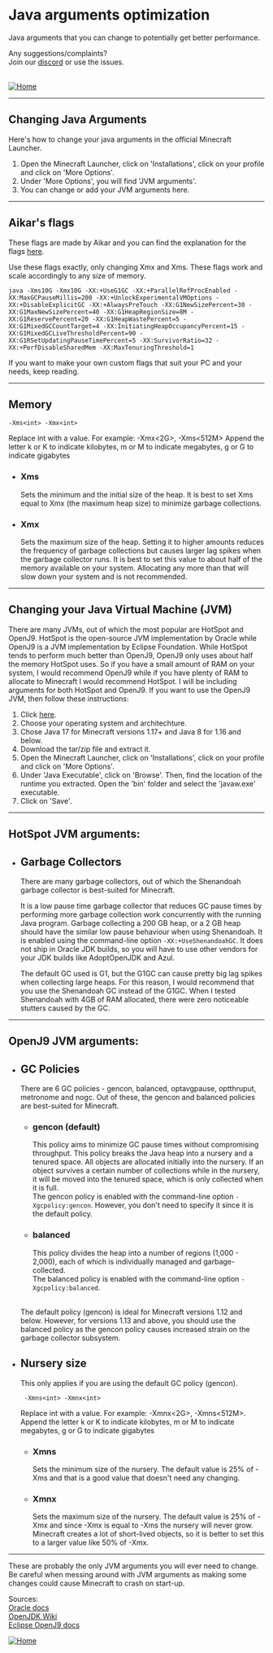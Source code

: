 # Java arguments optimization

Java arguments that you can change to potentially get better performance.

Any suggestions/complaints?<br>
Join our [discord](https://discord.gg/8nzHYhVUQS) or use the issues.<br><br>

[![Home](https://i.imgur.com/zGuelkW.png)](/README.md)

<hr>

## Changing Java Arguments

Here's how to change your java arguments in the official Minecraft Launcher. 
1. Open the Minecraft Launcher, click on 'Installations', click on your profile and click on 'More Options'.
2. Under 'More Options', you will find 'JVM arguments'.
3. You can change or add your JVM arguments here.

<hr>

## Aikar's flags

These flags are made by Aikar and you can find the explanation for the flags
[here](https://aikar.co/mcflags.html).

Use these flags exactly, only changing Xmx and Xms. These flags work and scale accordingly to any size of memory.

``` 
java -Xms10G -Xmx10G -XX:+UseG1GC -XX:+ParallelRefProcEnabled -XX:MaxGCPauseMillis=200 -XX:+UnlockExperimentalVMOptions -XX:+DisableExplicitGC -XX:+AlwaysPreTouch -XX:G1NewSizePercent=30 -XX:G1MaxNewSizePercent=40 -XX:G1HeapRegionSize=8M -XX:G1ReservePercent=20 -XX:G1HeapWastePercent=5 -XX:G1MixedGCCountTarget=4 -XX:InitiatingHeapOccupancyPercent=15 -XX:G1MixedGCLiveThresholdPercent=90 -XX:G1RSetUpdatingPauseTimePercent=5 -XX:SurvivorRatio=32 -XX:+PerfDisableSharedMem -XX:MaxTenuringThreshold=1
```

If you want to make your own custom flags that suit your PC and your needs, keep reading.

<hr>

## Memory

``` -Xms<int> -Xmx<int> ```

Replace int with a value. For example: -Xmx<2G>, -Xms<512M>
Append the letter k or K to indicate kilobytes, m or M to indicate megabytes, g or G to indicate gigabytes

- ### Xms
    Sets the minimum and the initial size of the heap. It is best to set Xms equal to Xmx (the maximum heap size) to minimize garbage collections.

- ### Xmx
    Sets the maximum size of the heap. Setting it to higher amounts reduces the frequency of garbage collections but causes larger lag spikes when the garbage collector runs. It is best to set this value to about half of the memory available on your system. Allocating any more than that will slow down your system and is not recommended.

<hr>

## Changing your Java Virtual Machine (JVM)

There are many JVMs, out of which the most popular are HotSpot and OpenJ9. HotSpot is the open-source JVM implementation by Oracle while OpenJ9 is a JVM implementation by Eclipse Foundation. While HotSpot tends to perform much better than OpenJ9, OpenJ9 only uses about half the memory HotSpot uses. So if you have a small amount of RAM on your system, I would recommend OpenJ9 while if you have plenty of RAM to allocate to Minecraft I would recommend HotSpot. I will be including arguments for both HotSpot and OpenJ9. If you want to use the OpenJ9 JVM, then follow these instructions:

1. Click [here](https://developer.ibm.com/languages/java/semeru-runtimes/downloads).
2. Choose your operating system and architechture.
3. Chose Java 17 for Minecraft versions 1.17+ and Java 8 for 1.16 and below.
4. Download the tar/zip file and extract it.
5. Open the Minecraft Launcher, click on 'Installations', click on your profile and click on 'More Options'.
6. Under 'Java Executable', click on 'Browse'. Then, find the location of the runtime you extracted. Open the 'bin' folder and select the 'javaw.exe' executable.
7. Click on 'Save'.

<hr>

## HotSpot JVM arguments:

- ## Garbage Collectors
    There are many garbage collectors, out of which the Shenandoah garbage collector is best-suited for Minecraft.

    It is a low pause time garbage collector that reduces GC pause times by performing more garbage collection work concurrently with the running Java program. Garbage collecting a 200 GB heap, or a 2 GB heap should have the similar low pause behaviour when using Shenandoah.
    It is enabled using the command-line option ```-XX:+UseShenandoahGC```. It does not ship in Oracle JDK builds, so you will have to use other vendors for your JDK builds like AdoptOpenJDK and Azul.
    
    The default GC used is G1, but the G1GC can cause pretty big lag spikes when collecting large heaps. For this reason, I would recommend that you use the Shenandoah GC instead of the G1GC. When I tested Shenandoah with 4GB of RAM allocated, there were zero noticeable stutters caused by the GC.
    
<hr>

## OpenJ9 JVM arguments:

- ## GC Policies
    There are 6 GC policies - gencon, balanced, optavgpause, optthruput, metronome and nogc. Out of these, the gencon and balanced policies are best-suited for Minecraft.

    - ### gencon (default)
        This policy aims to minimize GC pause times without compromising throughput. This policy breaks the Java heap into a nursery and a tenured space. All objects are allocated initially into the nursery. If an object survives a certain number of collections while in the nursery, it will be moved into the tenured space, which is only collected when it is full.
        <br> The gencon policy is enabled with the command-line option ```-Xgcpolicy:gencon```. However, you don't need to specify it since it is the default policy.

    - ### balanced
        This policy divides the heap into a number of regions (1,000 - 2,000), each of which is individually managed and garbage-collected.
        <br> The balanced policy is enabled with the command-line option ```-Xgcpolicy:balanced```.

    <br> The default policy (gencon) is ideal for Minecraft versions 1.12 and below. However, for versions 1.13 and above, you should use the balanced policy as the gencon policy causes increased strain on the garbage collector subsystem.


- ## Nursery size

    This only applies if you are using the default GC policy (gencon).

    ``` -Xmns<int> -Xmnx<int>```
    
    Replace int with a value. For example: -Xmnx<2G>, -Xmns<512M>.
    Append the letter k or K to indicate kilobytes, m or M to indicate megabytes, g or G to indicate gigabytes

    - ### Xmns
        Sets the minimum size of the nursery. The default value is 25% of -Xms and that is a good value that doesn't need any changing.

    - ### Xmnx
        Sets the maximum size of the nursery. The default value is 25% of -Xmx and since -Xmx is equal to -Xms the nursery will never grow. Minecraft creates a lot of short-lived objects, so it is better to set this to a larger value like 50% of -Xmx.

<hr>

These are probably the only JVM arguments you will ever need to change. Be careful when messing around with JVM arguments as making some changes could cause Minecraft to crash on start-up.

Sources:
<br> [Oracle docs](https://docs.oracle.com/en/)
<br> [OpenJDK Wiki](https://wiki.openjdk.java.net/)
<br> [Eclipse OpenJ9 docs](https://www.eclipse.org/openj9/docs/)

[![Home](https://i.imgur.com/zGuelkW.png)](/README.md)
